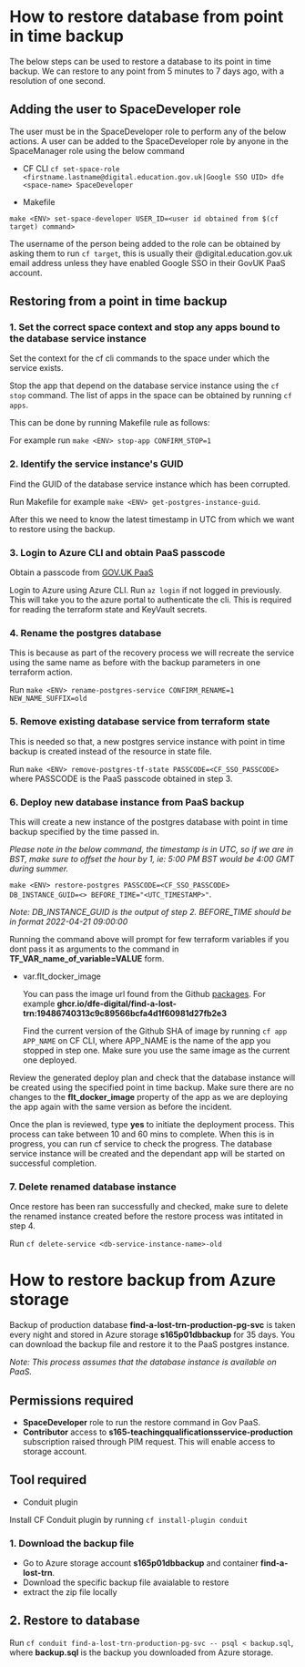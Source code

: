 # How to restore database from point in time backup

The below steps can be used to restore a database to its point in time backup.
We can restore to any point from 5 minutes to 7 days ago, with a resolution of one second.

## Adding the user to SpaceDeveloper role

The user must be in the SpaceDeveloper role to perform any of the below actions.
A user can be added to the SpaceDeveloper role by anyone in the SpaceManager role using the below command

- CF CLI
  `cf set-space-role <firstname.lastname@digital.education.gov.uk|Google SSO UID> dfe <space-name> SpaceDeveloper`

- Makefile

`make <ENV> set-space-developer USER_ID=<user id obtained from $(cf target) command> `

The username of the person being added to the role can be obtained by asking them to run `cf target`, this is usually their @digital.education.gov.uk email address unless they have enabled Google SSO in their GovUK PaaS account.

## Restoring from a point in time backup

### 1. Set the correct space context and stop any apps bound to the database service instance

Set the context for the cf cli commands to the space under which the service exists.

Stop the app that depend on the database service instance using the `cf stop` command. The list of apps in the space can be obtained by running `cf apps`.

This can be done by running Makefile rule as follows:

For example run `make <ENV> stop-app CONFIRM_STOP=1`

### 2. Identify the service instance's GUID

Find the GUID of the database service instance which has been corrupted.

Run Makefile for example `make <ENV> get-postgres-instance-guid`.

After this we need to know the latest timestamp in UTC from which we want to restore using the backup.

### 3. Login to Azure CLI and obtain PaaS passcode

Obtain a passcode from [GOV.UK PaaS](https://login.london.cloud.service.gov.uk/passcode)

Login to Azure using Azure CLI. Run `az login` if not logged in previously. This will take you to the azure portal to authenticate the cli. This is required for reading the terraform state and KeyVault secrets.

### 4. Rename the postgres database

This is because as part of the recovery process we will recreate the service using the same name as before with the backup parameters in one terraform action.

Run `make <ENV> rename-postgres-service CONFIRM_RENAME=1 NEW_NAME_SUFFIX=old`

### 5. Remove existing database service from terraform state

This is needed so that, a new postgres service instance with point in time backup is created instead of the resource in state file.

Run `make <ENV> remove-postgres-tf-state PASSCODE=<CF_SSO_PASSCODE>` where PASSCODE is the PaaS passcode obtained in step 3.

### 6. Deploy new database instance from PaaS backup

This will create a new instance of the postgres database with point in time backup specified by the time passed in.

_Please note in the below command, the timestamp is in UTC, so if we are in BST, make sure to offset the hour by 1, ie: 5:00 PM BST would be 4:00 GMT during summer._

`make <ENV> restore-postgres PASSCODE=<CF_SSO_PASSCODE> DB_INSTANCE_GUID=<> BEFORE_TIME="<UTC_TIMESTAMP>"`.

_Note: DB_INSTANCE_GUID is the output of step 2. BEFORE_TIME should be in format 2022-04-21 09:00:00_

Running the command above will prompt for few terraform variables if you dont pass it as arguments to the command in **TF_VAR_name_of_variable=VALUE** form.

- var.flt_docker_image

  You can pass the image url found from the Github [packages](https://github.com/DFE-Digital/find-a-lost-trn/pkgs/container/find-a-lost-trn). For example **ghcr.io/dfe-digital/find-a-lost-trn:19486740313c9c89566bcfa4d1f60981d27fb2e3**

  Find the current version of the Github SHA of image by running `cf app APP_NAME` on CF CLI, where APP_NAME is the name of the app you stopped in step one. Make sure you use the same image as the current one deployed.

Review the generated deploy plan and check that the database instance will be created using the specified point in time backup.
Make sure there are no changes to the **flt_docker_image** property of the app as we are deploying the app again with the same version as before the incident.

Once the plan is reviewed, type **yes** to initiate the deployment process. This process can take between 10 and 60 mins to complete. When this is in progress, you can run cf service <db-instance-name> to check the progress. The database service instance will be created and the dependant app will be started on successful completion.

### 7. Delete renamed database instance

Once restore has been ran successfully and checked, make sure to delete the renamed instance created before the restore process was intitated in step 4.

Run `cf delete-service <db-service-instance-name>-old`

# How to restore backup from Azure storage

Backup of production database **find-a-lost-trn-production-pg-svc** is taken every night and stored in Azure storage **s165p01dbbackup** for 35 days. You can download the backup file and restore it to the PaaS postgres instance.

_Note: This process assumes that the database instance is available on PaaS._

## Permissions required

- **SpaceDeveloper** role to run the restore command in Gov PaaS.
- **Contributor** access to **s165-teachingqualificationsservice-production** subscription raised through PIM request. This will enable access to storage account.

## Tool required

- Conduit plugin

Install CF Conduit plugin by running `cf install-plugin conduit`

### 1. Download the backup file

- Go to Azure storage account **s165p01dbbackup** and container **find-a-lost-trn**.
- Download the specific backup file avaialable to restore
- extract the zip file locally

## 2. Restore to database

Run `cf conduit find-a-lost-trn-production-pg-svc -- psql < backup.sql`, where **backup.sql** is the backup you downloaded from Azure storage.
